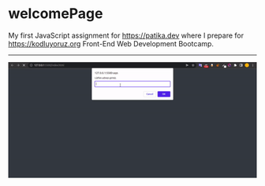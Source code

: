 # welcomePage
My first JavaScript assignment for https://patika.dev where I prepare for https://kodluyoruz.org Front-End Web Development Bootcamp.

---

![Live Page](https://raw.githubusercontent.com/leliukas/welcomePage/main/clockss.gif "patika.dev 1st JavaScript Assignment")
